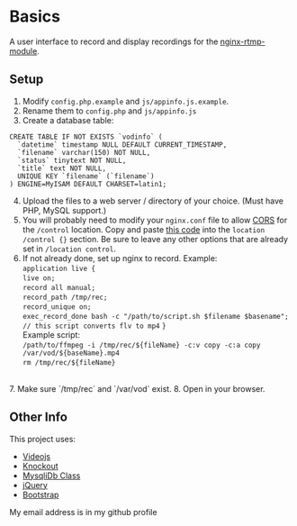 # Basics

A user interface to record and display recordings for the [nginx-rtmp-module](https://github.com/arut/nginx-rtmp-module/).

## Setup
1. Modify `config.php.example` and `js/appinfo.js.example`.
2. Rename them to `config.php` and `js/appinfo.js`
3. Create a database table:
```
CREATE TABLE IF NOT EXISTS `vodinfo` (
  `datetime` timestamp NULL DEFAULT CURRENT_TIMESTAMP,
  `filename` varchar(150) NOT NULL,
  `status` tinytext NOT NULL,
  `title` text NOT NULL,
  UNIQUE KEY `filename` (`filename`)
) ENGINE=MyISAM DEFAULT CHARSET=latin1;
```
4. Upload the files to a web server / directory of your choice. (Must have PHP, MySQL support.)
5. You will probably need to modify your `nginx.conf` file to allow [CORS](https://enable-cors.org/) for the `/control` location. Copy and paste [this code](https://enable-cors.org/server_nginx.html) into the `location /control {}` section. Be sure to leave any other options that are already set in `/location control`.
6. If not already done, set up nginx to record. Example: <br>
`application live {`<br>
`live on;`<br>
`record all manual;`<br>
 `record_path /tmp/rec;`<br>
`record_unique on;`<br>
`exec_record_done bash -c "/path/to/script.sh $filename $basename"; // this script converts flv to mp4`
`}`<br>
Example script: <br>
`/path/to/ffmpeg -i /tmp/rec/${fileName} -c:v copy -c:a copy /var/vod/${baseName}.mp4`<br>
`rm /tmp/rec/${fileName}`
<br>
7. Make sure `/tmp/rec` and `/var/vod` exist.
8. Open in your browser.

## Other Info
This project uses:

* [Videojs](http://videojs.com/)
* [Knockout](http://knockoutjs.com/)
* [MysqliDb Class](http://github.com/joshcam/PHP-MySQLi-Database-Class )
* [jQuery](http://jquery.com)
* [Bootstrap](http://getbootstrap.com)

My email address is in my github profile